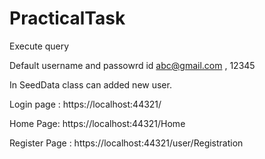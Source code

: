 # PracticalTask

Execute query

Default username and passowrd id abc@gmail.com , 12345

In SeedData class can added new user.

Login page : https://localhost:44321/

Home Page: https://localhost:44321/Home

Register Page : https://localhost:44321/user/Registration


